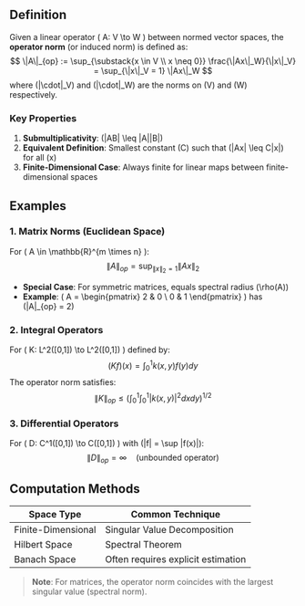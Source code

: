 ## Definition
Given a linear operator \( A: V \to W \) between normed vector spaces, the **operator norm** (or induced norm) is defined as:
$$
\|A\|_{op} := \sup_{\substack{x \in V \\ x \neq 0}} \frac{\|Ax\|_W}{\|x\|_V} = \sup_{\|x\|_V = 1} \|Ax\|_W
$$
where \(\|\cdot\|_V\) and \(\|\cdot\|_W\) are the norms on \(V\) and \(W\) respectively.

### Key Properties
1. **Submultiplicativity**: \(\|AB\| \leq \|A\|\|B\|\)
2. **Equivalent Definition**: Smallest constant \(C\) such that \(\|Ax\| \leq C\|x\|\) for all \(x\)
3. **Finite-Dimensional Case**: Always finite for linear maps between finite-dimensional spaces

## Examples

### 1. Matrix Norms (Euclidean Space)
For \( A \in \mathbb{R}^{m \times n} \):
$$
\|A\|_{op} = \sup_{\|x\|_2 = 1} \|Ax\|_2
$$
- **Special Case**: For symmetric matrices, equals spectral radius \(\rho(A)\)
- **Example**: \( A = \begin{pmatrix} 2 & 0 \\ 0 & 1 \end{pmatrix} \) has \(\|A\|_{op} = 2\)

### 2. Integral Operators
For \( K: L^2([0,1]) \to L^2([0,1]) \) defined by:
$$
(Kf)(x) = \int_0^1 k(x,y)f(y)dy
$$
The operator norm satisfies:
$$
\|K\|_{op} \leq \left(\int_0^1 \int_0^1 |k(x,y)|^2 dx dy\right)^{1/2}
$$

### 3. Differential Operators
For \( D: C^1([0,1]) \to C([0,1]) \) with \(\|f\| = \sup |f(x)|\):
$$
\|D\|_{op} = \infty \quad \text{(unbounded operator)}
$$

## Computation Methods
| Space Type       | Common Technique                     |
|------------------|--------------------------------------|
| Finite-Dimensional | Singular Value Decomposition       |
| Hilbert Space    | Spectral Theorem                    |
| Banach Space     | Often requires explicit estimation |

> **Note**: For matrices, the operator norm coincides with the largest singular value (spectral norm).